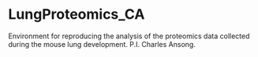 # LungProteomics_CA
Environment for reproducing the analysis of the proteomics data collected during the mouse lung development. P.I. Charles Ansong.
